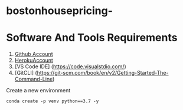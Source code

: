 # bostonhousepricing-

# Software And Tools Requirements

1. [Github Account](https://github.com)
2. [HerokuAccount](https://https://heroku.com)
3. [VS Code IDE] (https://code.visualstdio.com/)
4. [GitCLI] (https://git-scm.com/book/en/v2/Getting-Started-The-Command-Line)

Create a new environment

```
conda create -p venv python==3.7 -y
```